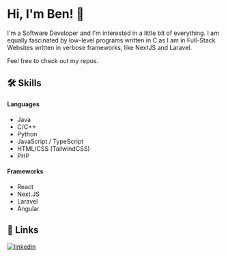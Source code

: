 # Hi, I'm Ben! 👋

I'm a Software Developer and I'm interested in a little bit of everything. I am equally fascinated by low-level programs written in C as I am in Full-Stack Websites written in verbose frameworks, like NextJS and Laravel.

Feel free to check out my repos.


## 🛠 Skills
#### Languages
- Java
- C/C++
- Python
- JavaScript / TypeScript
- HTML/CSS (TailwindCSS)
- PHP
#### Frameworks
- React
- Next.JS
- Laravel
- Angular


## 🔗 Links

[![linkedin](https://img.shields.io/badge/linkedin-0A66C2?style=for-the-badge&logo=linkedin&logoColor=white)](https://www.linkedin.com/in/ben-snaith/)

